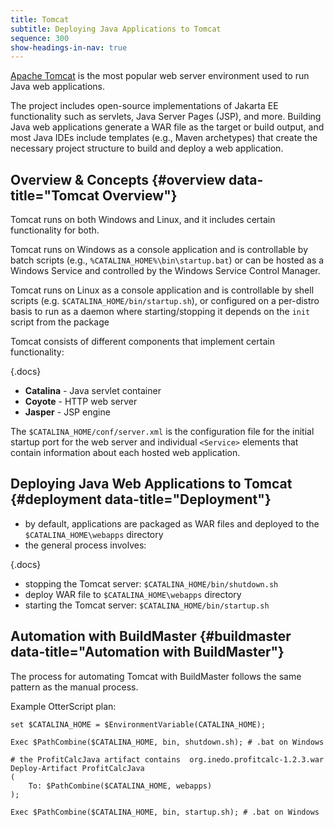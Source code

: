 ```yaml
---
title: Tomcat
subtitle: Deploying Java Applications to Tomcat
sequence: 300
show-headings-in-nav: true
---
```


[Apache Tomcat](https://tomcat.apache.org/) is the most popular web server environment used to run Java web applications. 

The project includes open-source implementations of Jakarta EE functionality such as servlets, Java Server Pages (JSP), and more. Building Java web applications generate a WAR file as the target or build output, and most Java IDEs include templates (e.g., Maven archetypes) that create the necessary project structure to build and deploy a web application.

## Overview & Concepts {#overview data-title="Tomcat Overview"}

Tomcat runs on both Windows and Linux, and it includes certain functionality for both.

Tomcat runs on Windows as a console application and is controllable by batch scripts (e.g., `%CATALINA_HOME%\bin\startup.bat`) or can be hosted as a Windows Service and controlled by the Windows Service Control Manager. 

Tomcat runs on Linux as a console application and is controllable by shell scripts (e.g. `$CATALINA_HOME/bin/startup.sh`), or configured on a per-distro basis to run as a daemon where starting/stopping it depends on the `init` script from the package

Tomcat consists of different components that implement certain functionality:

{.docs}
 - **Catalina** - Java servlet container
 - **Coyote** - HTTP web server
 - **Jasper** - JSP engine

The `$CATALINA_HOME/conf/server.xml` is the configuration file for the initial startup port for the web server and individual `<Service>` elements that contain information about each hosted web application.

## Deploying Java Web Applications to Tomcat {#deployment data-title="Deployment"}

- by default, applications are packaged as WAR files and deployed to the `$CATALINA_HOME\webapps` directory
- the general process involves:

{.docs}
  - stopping the Tomcat server: `$CATALINA_HOME/bin/shutdown.sh`
  - deploy WAR file to `$CATALINA_HOME\webapps` directory
  - starting the Tomcat server: `$CATALINA_HOME/bin/startup.sh`

## Automation with BuildMaster {#buildmaster data-title="Automation with BuildMaster"}

The process for automating Tomcat with BuildMaster follows the same pattern as the manual process.

Example OtterScript plan:
```
set $CATALINA_HOME = $EnvironmentVariable(CATALINA_HOME);

Exec $PathCombine($CATALINA_HOME, bin, shutdown.sh); # .bat on Windows

# the ProfitCalcJava artifact contains  org.inedo.profitcalc-1.2.3.war
Deploy-Artifact ProfitCalcJava
(
    To: $PathCombine($CATALINA_HOME, webapps)
);

Exec $PathCombine($CATALINA_HOME, bin, startup.sh); # .bat on Windows
```
